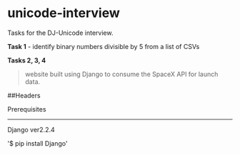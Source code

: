 # unicode-interview
Tasks for the DJ-Unicode interview.

**Task 1** - identify binary numbers divisible by 5 from a list of CSVs

**Tasks 2, 3, 4**

> website built using Django to consume the SpaceX API for launch data.

##Headers

Prerequisites

-----------

Django ver2.2.4

'$ pip install Django'
